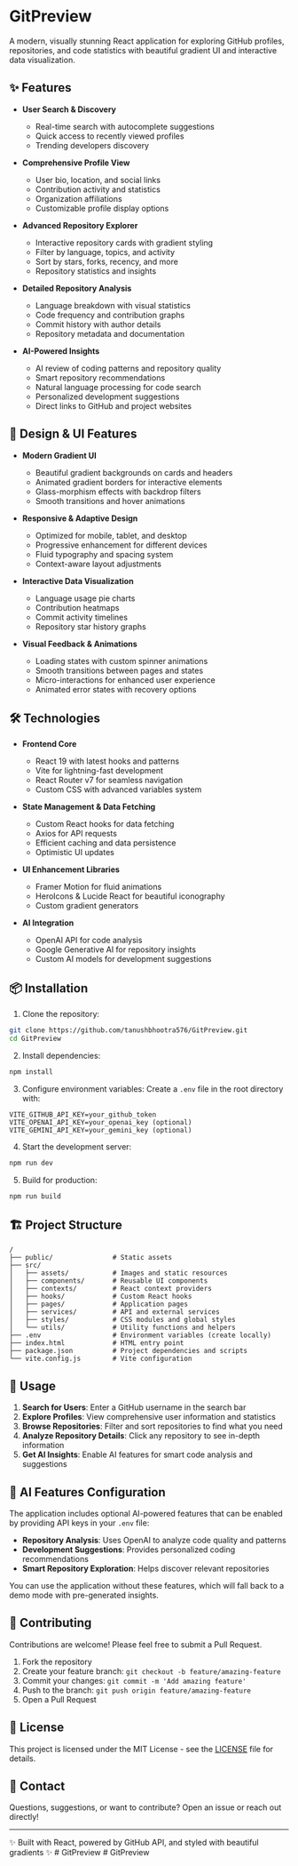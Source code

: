 # GitPreview

A modern, visually stunning React application for exploring GitHub profiles, repositories, and code statistics with beautiful gradient UI and interactive data visualization.

## ✨ Features 

- **User Search & Discovery**
  - Real-time search with autocomplete suggestions
  - Quick access to recently viewed profiles
  - Trending developers discovery 

- **Comprehensive Profile View**
  - User bio, location, and social links
  - Contribution activity and statistics
  - Organization affiliations
  - Customizable profile display options 

- **Advanced Repository Explorer**
  - Interactive repository cards with gradient styling
  - Filter by language, topics, and activity
  - Sort by stars, forks, recency, and more
  - Repository statistics and insights 

- **Detailed Repository Analysis**
  - Language breakdown with visual statistics
  - Code frequency and contribution graphs
  - Commit history with author details
  - Repository metadata and documentation 

- **AI-Powered Insights**
  - AI review of coding patterns and repository quality
  - Smart repository recommendations
  - Natural language processing for code search
  - Personalized development suggestions
  - Direct links to GitHub and project websites

## 🎨 Design & UI Features 

- **Modern Gradient UI**
  - Beautiful gradient backgrounds on cards and headers
  - Animated gradient borders for interactive elements
  - Glass-morphism effects with backdrop filters
  - Smooth transitions and hover animations 

- **Responsive & Adaptive Design**
  - Optimized for mobile, tablet, and desktop
  - Progressive enhancement for different devices
  - Fluid typography and spacing system
  - Context-aware layout adjustments 

- **Interactive Data Visualization**
  - Language usage pie charts
  - Contribution heatmaps
  - Commit activity timelines
  - Repository star history graphs 

- **Visual Feedback & Animations**
  - Loading states with custom spinner animations
  - Smooth transitions between pages and states
  - Micro-interactions for enhanced user experience
  - Animated error states with recovery options

## 🛠️ Technologies 

- **Frontend Core**
  - React 19 with latest hooks and patterns
  - Vite for lightning-fast development
  - React Router v7 for seamless navigation
  - Custom CSS with advanced variables system 

- **State Management & Data Fetching**
  - Custom React hooks for data fetching
  - Axios for API requests
  - Efficient caching and data persistence
  - Optimistic UI updates 

- **UI Enhancement Libraries**
  - Framer Motion for fluid animations
  - HeroIcons & Lucide React for beautiful iconography
  - Custom gradient generators 

- **AI Integration**
  - OpenAI API for code analysis
  - Google Generative AI for repository insights
  - Custom AI models for development suggestions

## 📦 Installation 

1. Clone the repository:
```bash
git clone https://github.com/tanushbhootra576/GitPreview.git
cd GitPreview
```

2. Install dependencies:
```bash
npm install
```

3. Configure environment variables:
Create a `.env` file in the root directory with:
```
VITE_GITHUB_API_KEY=your_github_token
VITE_OPENAI_API_KEY=your_openai_key (optional)
VITE_GEMINI_API_KEY=your_gemini_key (optional)
```

4. Start the development server:
```bash
npm run dev
```

5. Build for production:
```bash
npm run build
```

## 🏗️ Project Structure

```
/
├── public/               # Static assets
├── src/
│   ├── assets/           # Images and static resources
│   ├── components/       # Reusable UI components
│   ├── contexts/         # React context providers
│   ├── hooks/            # Custom React hooks
│   ├── pages/            # Application pages
│   ├── services/         # API and external services
│   ├── styles/           # CSS modules and global styles
│   └── utils/            # Utility functions and helpers
├── .env                  # Environment variables (create locally)
├── index.html            # HTML entry point
├── package.json          # Project dependencies and scripts
└── vite.config.js        # Vite configuration
```

## 🚀 Usage

1. **Search for Users**: Enter a GitHub username in the search bar
2. **Explore Profiles**: View comprehensive user information and statistics
3. **Browse Repositories**: Filter and sort repositories to find what you need
4. **Analyze Repository Details**: Click any repository to see in-depth information
5. **Get AI Insights**: Enable AI features for smart code analysis and suggestions

## 🧠 AI Features Configuration 

The application includes optional AI-powered features that can be enabled by providing API keys in your `.env` file:

- **Repository Analysis**: Uses OpenAI to analyze code quality and patterns
- **Development Suggestions**: Provides personalized coding recommendations
- **Smart Repository Exploration**: Helps discover relevant repositories

You can use the application without these features, which will fall back to a demo mode with pre-generated insights.

## 🤝 Contributing 

Contributions are welcome! Please feel free to submit a Pull Request.

1. Fork the repository
2. Create your feature branch: `git checkout -b feature/amazing-feature`
3. Commit your changes: `git commit -m 'Add amazing feature'`
4. Push to the branch: `git push origin feature/amazing-feature`
5. Open a Pull Request

## 📄 License 

This project is licensed under the MIT License - see the [LICENSE](LICENSE) file for details.

## 📧 Contact 

Questions, suggestions, or want to contribute? Open an issue or reach out directly!

---

✨ Built with React, powered by GitHub API, and styled with beautiful gradients ✨
#   G i t P r e v i e w 
 
 #   G i t P r e v i e w 
 
 